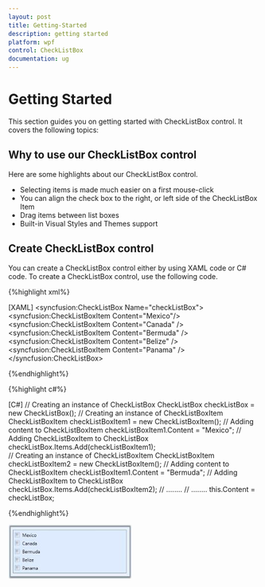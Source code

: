 ```yaml
---
layout: post
title: Getting-Started
description: getting started
platform: wpf
control: CheckListBox
documentation: ug
---
```


# Getting Started

This section guides you on getting started with CheckListBox control. It covers the following topics:

## Why to use our CheckListBox control

Here are some highlights about our CheckListBox control.

* Selecting items is made much easier on a first mouse-click
* You can align the check box to the right, or left side of the CheckListBox Item
* Drag items between list boxes
* Built-in Visual Styles and Themes support
## Create CheckListBox control


You can create a CheckListBox control either by using XAML code or C# code. To create a CheckListBox control, use the following code.


{%highlight xml%}

[XAML]
    <!-- Adding CheckListBox -->
    <syncfusion:CheckListBox Name="checkListBox">
    <!-- Adding CheckListBox items -->    
	<syncfusion:CheckListBoxItem Content="Mexico"/>  
	<syncfusion:CheckListBoxItem Content="Canada" />   
	<syncfusion:CheckListBoxItem Content="Bermuda" />    
	<syncfusion:CheckListBoxItem Content="Belize" />   
	<syncfusion:CheckListBoxItem Content="Panama" />
	</syncfusion:CheckListBox></td></tr>
	
{%endhighlight%}


{%highlight c#%}

[C#]
// Creating an instance of CheckListBox
   CheckListBox checkListBox = new CheckListBox();
// Creating an instance of CheckListBoxItem
   CheckListBoxItem checkListBoxItem1 = new CheckListBoxItem();
// Adding content to CheckListBoxItem
   checkListBoxItem1.Content = "Mexico";
// Adding CheckListBoxItem to CheckListBox
  checkListBox.Items.Add(checkListBoxItem1);   
// Creating an instance of CheckListBoxItem
   CheckListBoxItem checkListBoxItem2 = new CheckListBoxItem();
// Adding content to CheckListBoxItem
   checkListBoxItem1.Content = "Bermuda";
// Adding CheckListBoxItem to CheckListBox
   checkListBox.Items.Add(checkListBoxItem2); 
// ........
// ........
this.Content = checkListBox;   </td></tr>

{%endhighlight%}


![](Getting-Started_images/Getting-Started_img1.jpeg)



